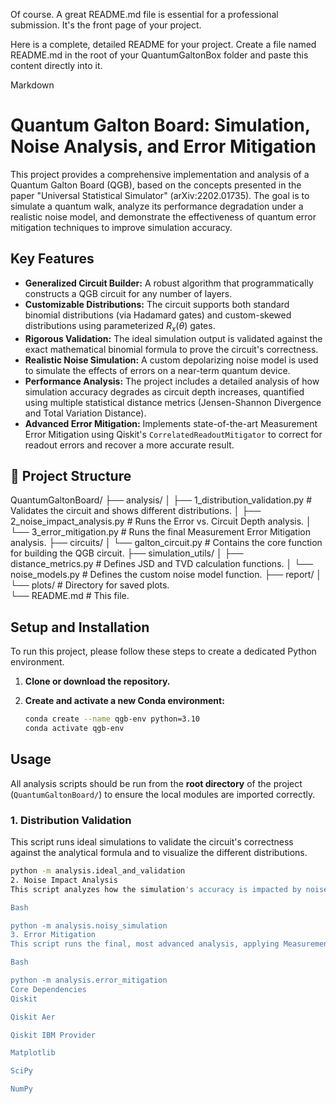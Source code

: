 Of course. A great README.md file is essential for a professional submission. It's the front page of your project.

Here is a complete, detailed README for your project. Create a file named README.md in the root of your QuantumGaltonBox folder and paste this content directly into it.

Markdown

# Quantum Galton Board: Simulation, Noise Analysis, and Error Mitigation

This project provides a comprehensive implementation and analysis of a Quantum Galton Board (QGB), based on the concepts presented in the paper "Universal Statistical Simulator" (arXiv:2202.01735). The goal is to simulate a quantum walk, analyze its performance degradation under a realistic noise model, and demonstrate the effectiveness of quantum error mitigation techniques to improve simulation accuracy.

## Key Features

- **Generalized Circuit Builder:** A robust algorithm that programmatically constructs a QGB circuit for any number of layers.
- **Customizable Distributions:** The circuit supports both standard binomial distributions (via Hadamard gates) and custom-skewed distributions using parameterized $R_x(\theta)$ gates.
- **Rigorous Validation:** The ideal simulation output is validated against the exact mathematical binomial formula to prove the circuit's correctness.
- **Realistic Noise Simulation:** A custom depolarizing noise model is used to simulate the effects of errors on a near-term quantum device.
- **Performance Analysis:** The project includes a detailed analysis of how simulation accuracy degrades as circuit depth increases, quantified using multiple statistical distance metrics (Jensen-Shannon Divergence and Total Variation Distance).
- **Advanced Error Mitigation:** Implements state-of-the-art Measurement Error Mitigation using Qiskit's `CorrelatedReadoutMitigator` to correct for readout errors and recover a more accurate result.


## 📂 Project Structure

QuantumGaltonBoard/
├── analysis/
│   ├── 1_distribution_validation.py  # Validates the circuit and shows different distributions.
│   ├── 2_noise_impact_analysis.py    # Runs the Error vs. Circuit Depth analysis.
│   └── 3_error_mitigation.py         # Runs the final Measurement Error Mitigation analysis.
├── circuits/
│   └── galton_circuit.py             # Contains the core function for building the QGB circuit.
├── simulation_utils/
│   ├── distance_metrics.py           # Defines JSD and TVD calculation functions.
│   └── noise_models.py               # Defines the custom noise model function.
├── report/
│   └── plots/                        # Directory for saved plots.               
└── README.md                         # This file.


## Setup and Installation

To run this project, please follow these steps to create a dedicated Python environment.

1.  **Clone or download the repository.**

2.  **Create and activate a new Conda environment:**
    ```bash
    conda create --name qgb-env python=3.10
    conda activate qgb-env
    ```

## Usage

All analysis scripts should be run from the **root directory** of the project (`QuantumGaltonBoard/`) to ensure the local modules are imported correctly.

### 1. Distribution Validation
This script runs ideal simulations to validate the circuit's correctness against the analytical formula and to visualize the different distributions.
```bash
python -m analysis.ideal_and_validation
2. Noise Impact Analysis
This script analyzes how the simulation's accuracy is impacted by noise as the circuit depth increases.

Bash

python -m analysis.noisy_simulation
3. Error Mitigation
This script runs the final, most advanced analysis, applying Measurement Error Mitigation to correct the noisy results and recover a more accurate value.

Bash

python -m analysis.error_mitigation
Core Dependencies
Qiskit

Qiskit Aer

Qiskit IBM Provider

Matplotlib

SciPy

NumPy